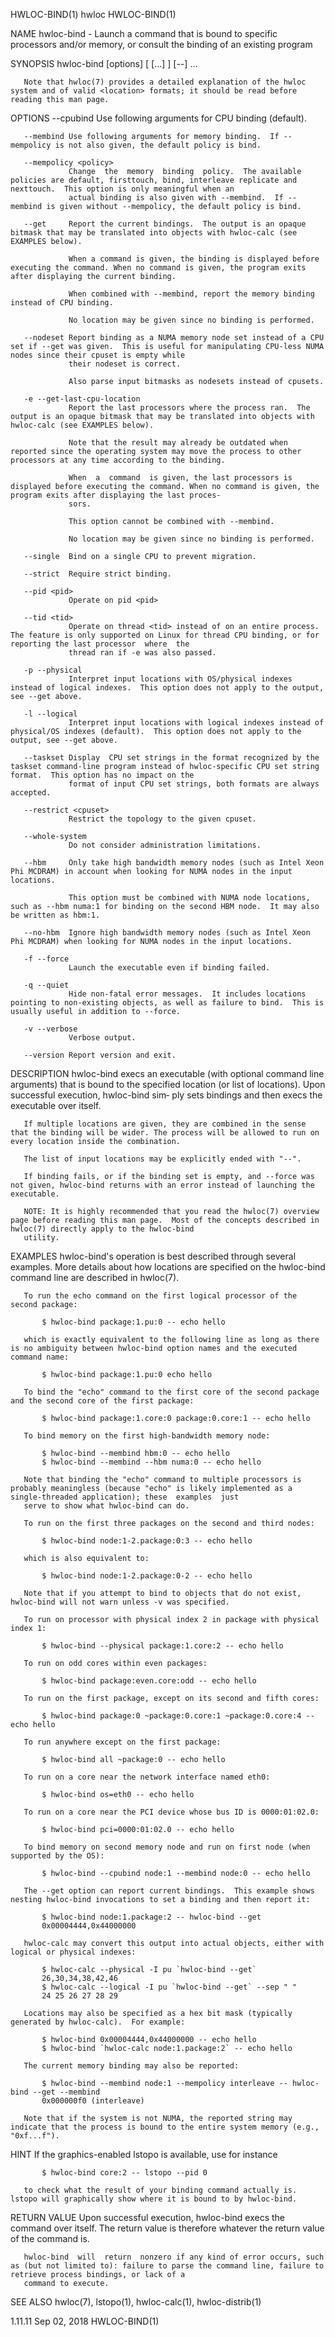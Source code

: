 HWLOC-BIND(1)                                                                             hwloc                                                                             HWLOC-BIND(1)

NAME
       hwloc-bind - Launch a command that is bound to specific processors and/or memory, or consult the binding of an existing program

SYNOPSIS
       hwloc-bind [options] <location1> [<location2> [...] ] [--] <command> ...

       Note that hwloc(7) provides a detailed explanation of the hwloc system and of valid <location> formats; it should be read before reading this man page.

OPTIONS
       --cpubind Use following arguments for CPU binding (default).

       --membind Use following arguments for memory binding.  If --mempolicy is not also given, the default policy is bind.

       --mempolicy <policy>
                 Change  the  memory  binding  policy.  The available policies are default, firsttouch, bind, interleave replicate and nexttouch.  This option is only meaningful when an
                 actual binding is also given with --membind.  If --membind is given without --mempolicy, the default policy is bind.

       --get     Report the current bindings.  The output is an opaque bitmask that may be translated into objects with hwloc-calc (see EXAMPLES below).

                 When a command is given, the binding is displayed before executing the command. When no command is given, the program exits after displaying the current binding.

                 When combined with --membind, report the memory binding instead of CPU binding.

                 No location may be given since no binding is performed.

       --nodeset Report binding as a NUMA memory node set instead of a CPU set if --get was given.  This is useful for manipulating CPU-less NUMA nodes since their cpuset is empty while
                 their nodeset is correct.

                 Also parse input bitmasks as nodesets instead of cpusets.

       -e --get-last-cpu-location
                 Report the last processors where the process ran.  The output is an opaque bitmask that may be translated into objects with hwloc-calc (see EXAMPLES below).

                 Note that the result may already be outdated when reported since the operating system may move the process to other processors at any time according to the binding.

                 When  a  command  is given, the last processors is displayed before executing the command. When no command is given, the program exits after displaying the last proces‐
                 sors.

                 This option cannot be combined with --membind.

                 No location may be given since no binding is performed.

       --single  Bind on a single CPU to prevent migration.

       --strict  Require strict binding.

       --pid <pid>
                 Operate on pid <pid>

       --tid <tid>
                 Operate on thread <tid> instead of on an entire process.  The feature is only supported on Linux for thread CPU binding, or for reporting the last processor  where  the
                 thread ran if -e was also passed.

       -p --physical
                 Interpret input locations with OS/physical indexes instead of logical indexes.  This option does not apply to the output, see --get above.

       -l --logical
                 Interpret input locations with logical indexes instead of physical/OS indexes (default).  This option does not apply to the output, see --get above.

       --taskset Display  CPU set strings in the format recognized by the taskset command-line program instead of hwloc-specific CPU set string format.  This option has no impact on the
                 format of input CPU set strings, both formats are always accepted.

       --restrict <cpuset>
                 Restrict the topology to the given cpuset.

       --whole-system
                 Do not consider administration limitations.

       --hbm     Only take high bandwidth memory nodes (such as Intel Xeon Phi MCDRAM) in account when looking for NUMA nodes in the input locations.

                 This option must be combined with NUMA node locations, such as --hbm numa:1 for binding on the second HBM node.  It may also be written as hbm:1.

       --no-hbm  Ignore high bandwidth memory nodes (such as Intel Xeon Phi MCDRAM) when looking for NUMA nodes in the input locations.

       -f --force
                 Launch the executable even if binding failed.

       -q --quiet
                 Hide non-fatal error messages.  It includes locations pointing to non-existing objects, as well as failure to bind.  This is usually useful in addition to --force.

       -v --verbose
                 Verbose output.

       --version Report version and exit.

DESCRIPTION
       hwloc-bind execs an executable (with optional command line arguments) that is bound to the specified location (or list of locations).  Upon successful execution, hwloc-bind  sim‐
       ply sets bindings and then execs the executable over itself.

       If multiple locations are given, they are combined in the sense that the binding will be wider. The process will be allowed to run on every location inside the combination.

       The list of input locations may be explicitly ended with "--".

       If binding fails, or if the binding set is empty, and --force was not given, hwloc-bind returns with an error instead of launching the executable.

       NOTE: It is highly recommended that you read the hwloc(7) overview page before reading this man page.  Most of the concepts described in hwloc(7) directly apply to the hwloc-bind
       utility.

EXAMPLES
       hwloc-bind's operation is best described through several examples.  More details about how locations are specified on the hwloc-bind command line are described in hwloc(7).

       To run the echo command on the first logical processor of the second package:

           $ hwloc-bind package:1.pu:0 -- echo hello

       which is exactly equivalent to the following line as long as there is no ambiguity between hwloc-bind option names and the executed command name:

           $ hwloc-bind package:1.pu:0 echo hello

       To bind the "echo" command to the first core of the second package and the second core of the first package:

           $ hwloc-bind package:1.core:0 package:0.core:1 -- echo hello

       To bind memory on the first high-bandwidth memory node:

           $ hwloc-bind --membind hbm:0 -- echo hello
           $ hwloc-bind --membind --hbm numa:0 -- echo hello

       Note that binding the "echo" command to multiple processors is probably meaningless (because "echo" is likely implemented as a single-threaded application); these  examples  just
       serve to show what hwloc-bind can do.

       To run on the first three packages on the second and third nodes:

           $ hwloc-bind node:1-2.package:0:3 -- echo hello

       which is also equivalent to:

           $ hwloc-bind node:1-2.package:0-2 -- echo hello

       Note that if you attempt to bind to objects that do not exist, hwloc-bind will not warn unless -v was specified.

       To run on processor with physical index 2 in package with physical index 1:

           $ hwloc-bind --physical package:1.core:2 -- echo hello

       To run on odd cores within even packages:

           $ hwloc-bind package:even.core:odd -- echo hello

       To run on the first package, except on its second and fifth cores:

           $ hwloc-bind package:0 ~package:0.core:1 ~package:0.core:4 -- echo hello

       To run anywhere except on the first package:

           $ hwloc-bind all ~package:0 -- echo hello

       To run on a core near the network interface named eth0:

           $ hwloc-bind os=eth0 -- echo hello

       To run on a core near the PCI device whose bus ID is 0000:01:02.0:

           $ hwloc-bind pci=0000:01:02.0 -- echo hello

       To bind memory on second memory node and run on first node (when supported by the OS):

           $ hwloc-bind --cpubind node:1 --membind node:0 -- echo hello

       The --get option can report current bindings.  This example shows nesting hwloc-bind invocations to set a binding and then report it:

           $ hwloc-bind node:1.package:2 -- hwloc-bind --get
           0x00004444,0x44000000

       hwloc-calc may convert this output into actual objects, either with logical or physical indexes:

           $ hwloc-calc --physical -I pu `hwloc-bind --get`
           26,30,34,38,42,46
           $ hwloc-calc --logical -I pu `hwloc-bind --get` --sep " "
           24 25 26 27 28 29

       Locations may also be specified as a hex bit mask (typically generated by hwloc-calc).  For example:

           $ hwloc-bind 0x00004444,0x44000000 -- echo hello
           $ hwloc-bind `hwloc-calc node:1.package:2` -- echo hello

       The current memory binding may also be reported:

           $ hwloc-bind --membind node:1 --mempolicy interleave -- hwloc-bind --get --membind
           0x000000f0 (interleave)

       Note that if the system is not NUMA, the reported string may indicate that the process is bound to the entire system memory (e.g., "0xf...f").

HINT
       If the graphics-enabled lstopo is available, use for instance

           $ hwloc-bind core:2 -- lstopo --pid 0

       to check what the result of your binding command actually is.  lstopo will graphically show where it is bound to by hwloc-bind.

RETURN VALUE
       Upon successful execution, hwloc-bind execs the command over itself.  The return value is therefore whatever the return value of the command is.

       hwloc-bind  will  return  nonzero if any kind of error occurs, such as (but not limited to): failure to parse the command line, failure to retrieve process bindings, or lack of a
       command to execute.

SEE ALSO
       hwloc(7), lstopo(1), hwloc-calc(1), hwloc-distrib(1)

1.11.11                                                                                Sep 02, 2018                                                                         HWLOC-BIND(1)
